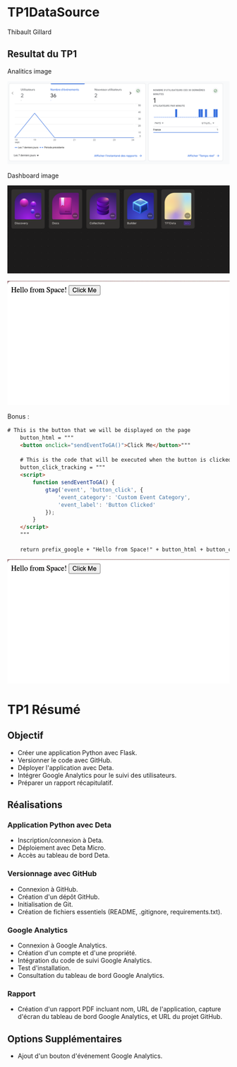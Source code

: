 # TP1DataSource

Thibault Gillard

## Resultat du TP1

Analitics image 

![Image Description](https://github.com/Thibault-GILLARD/TP1DataSource/blob/master/source/Capture%20d%E2%80%99%C3%A9cran%202023-09-25%20%C3%A0%2008.42.08.png?raw=true)

Dashboard image

![Image Description](https://github.com/Thibault-GILLARD/TP1DataSource/blob/master/source/Capture%20d%E2%80%99%C3%A9cran%202023-09-19%20%C3%A0%2016.34.28.png?raw=true)

![Image Description](https://github.com/Thibault-GILLARD/TP1DataSource/blob/master/source/Capture%20d%E2%80%99%C3%A9cran%202023-09-25%20%C3%A0%2008.45.24.png?raw=true)

Bonus :

```html
# This is the button that we will be displayed on the page
    button_html = """
    <button onclick="sendEventToGA()">Click Me</button>"""
    
    # This is the code that will be executed when the button is clicked
    button_click_tracking = """ 
    <script>
        function sendEventToGA() {
            gtag('event', 'button_click', {
                'event_category': 'Custom Event Category',
                'event_label': 'Button Clicked'
            });
        }
    </script>
    """
  
    return prefix_google + "Hello from Space!" + button_html + button_click_tracking
```
![Image Description](https://github.com/Thibault-GILLARD/TP1DataSource/blob/master/source/Capture%20d%E2%80%99%C3%A9cran%202023-09-25%20%C3%A0%2008.45.24.png?raw=true)

# TP1 Résumé

## Objectif

- Créer une application Python avec Flask.
- Versionner le code avec GitHub.
- Déployer l'application avec Deta.
- Intégrer Google Analytics pour le suivi des utilisateurs.
- Préparer un rapport récapitulatif.

## Réalisations

### Application Python avec Deta

- Inscription/connexion à Deta.
- Déploiement avec Deta Micro.
- Accès au tableau de bord Deta.

### Versionnage avec GitHub

- Connexion à GitHub.
- Création d'un dépôt GitHub.
- Initialisation de Git.
- Création de fichiers essentiels (README, .gitignore, requirements.txt).

### Google Analytics

- Connexion à Google Analytics.
- Création d'un compte et d'une propriété.
- Intégration du code de suivi Google Analytics.
- Test d'installation.
- Consultation du tableau de bord Google Analytics.

### Rapport

- Création d'un rapport PDF incluant nom, URL de l'application, capture d'écran du tableau de bord Google Analytics, et URL du projet GitHub.

## Options Supplémentaires

- Ajout d'un bouton d'événement Google Analytics.
